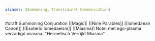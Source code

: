 ```yaml
---
aliases: [Summoning, Transliminal Communication]
---
```


#draft
Summoning
Conjuration [[Magic]]
[[Nine Parables]] [[Iomedaean Canon]] 
[[Esoteric Iomedaeism]]
[[Miasma]]
Note: met ego-plasma verzadigd miasma.
"Hermetisch Verrijkt Miasma"

